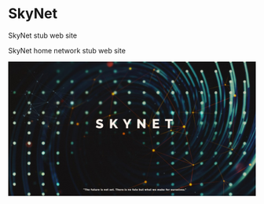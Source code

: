# SkyNet
SkyNet stub web site

SkyNet home network stub web site 

![skynet_screen](https://github.com/FLoMacTep/SkyNet/blob/f70d788f04a3f969f3a5df31ebc241b9da0d21a9/img/skynetscreenshot.jpg?raw=true)
